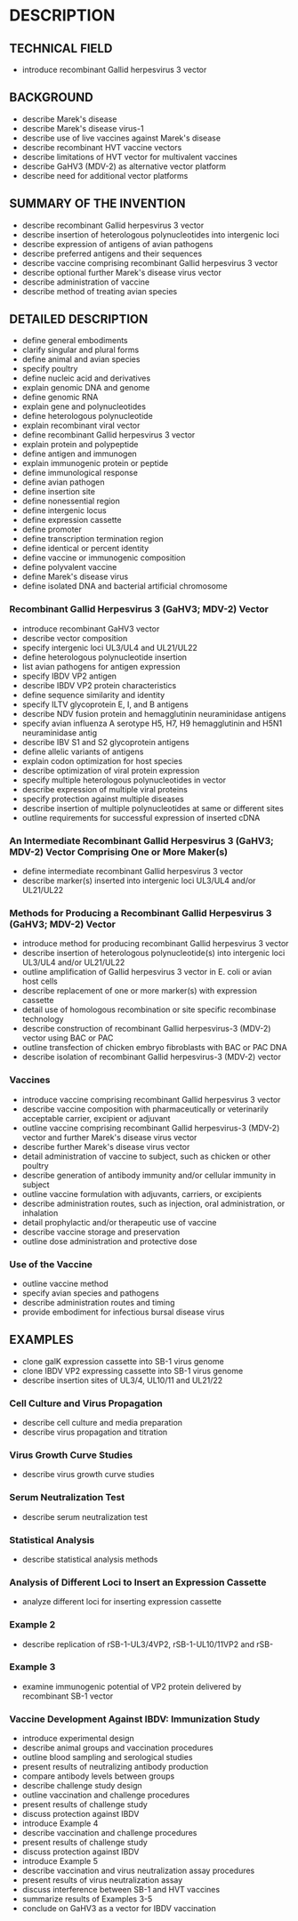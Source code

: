 # DESCRIPTION

## TECHNICAL FIELD

- introduce recombinant Gallid herpesvirus 3 vector

## BACKGROUND

- describe Marek's disease
- describe Marek's disease virus-1
- describe use of live vaccines against Marek's disease
- describe recombinant HVT vaccine vectors
- describe limitations of HVT vector for multivalent vaccines
- describe GaHV3 (MDV-2) as alternative vector platform
- describe need for additional vector platforms

## SUMMARY OF THE INVENTION

- describe recombinant Gallid herpesvirus 3 vector
- describe insertion of heterologous polynucleotides into intergenic loci
- describe expression of antigens of avian pathogens
- describe preferred antigens and their sequences
- describe vaccine comprising recombinant Gallid herpesvirus 3 vector
- describe optional further Marek's disease virus vector
- describe administration of vaccine
- describe method of treating avian species

## DETAILED DESCRIPTION

- define general embodiments
- clarify singular and plural forms
- define animal and avian species
- specify poultry
- define nucleic acid and derivatives
- explain genomic DNA and genome
- define genomic RNA
- explain gene and polynucleotides
- define heterologous polynucleotide
- explain recombinant viral vector
- define recombinant Gallid herpesvirus 3 vector
- explain protein and polypeptide
- define antigen and immunogen
- explain immunogenic protein or peptide
- define immunological response
- define avian pathogen
- define insertion site
- define nonessential region
- define intergenic locus
- define expression cassette
- define promoter
- define transcription termination region
- define identical or percent identity
- define vaccine or immunogenic composition
- define polyvalent vaccine
- define Marek's disease virus
- define isolated DNA and bacterial artificial chromosome

### Recombinant Gallid Herpesvirus 3 (GaHV3; MDV-2) Vector

- introduce recombinant GaHV3 vector
- describe vector composition
- specify intergenic loci UL3/UL4 and UL21/UL22
- define heterologous polynucleotide insertion
- list avian pathogens for antigen expression
- specify IBDV VP2 antigen
- describe IBDV VP2 protein characteristics
- define sequence similarity and identity
- specify ILTV glycoprotein E, I, and B antigens
- describe NDV fusion protein and hemagglutinin neuraminidase antigens
- specify avian influenza A serotype H5, H7, H9 hemagglutinin and H5N1 neuraminidase antig
- describe IBV S1 and S2 glycoprotein antigens
- define allelic variants of antigens
- explain codon optimization for host species
- describe optimization of viral protein expression
- specify multiple heterologous polynucleotides in vector
- describe expression of multiple viral proteins
- specify protection against multiple diseases
- describe insertion of multiple polynucleotides at same or different sites
- outline requirements for successful expression of inserted cDNA

### An Intermediate Recombinant Gallid Herpesvirus 3 (GaHV3; MDV-2) Vector Comprising One or More Maker(s)

- define intermediate recombinant Gallid herpesvirus 3 vector
- describe marker(s) inserted into intergenic loci UL3/UL4 and/or UL21/UL22

### Methods for Producing a Recombinant Gallid Herpesvirus 3 (GaHV3; MDV-2) Vector

- introduce method for producing recombinant Gallid herpesvirus 3 vector
- describe insertion of heterologous polynucleotide(s) into intergenic loci UL3/UL4 and/or UL21/UL22
- outline amplification of Gallid herpesvirus 3 vector in E. coli or avian host cells
- describe replacement of one or more marker(s) with expression cassette
- detail use of homologous recombination or site specific recombinase technology
- describe construction of recombinant Gallid herpesvirus-3 (MDV-2) vector using BAC or PAC
- outline transfection of chicken embryo fibroblasts with BAC or PAC DNA
- describe isolation of recombinant Gallid herpesvirus-3 (MDV-2) vector

### Vaccines

- introduce vaccine comprising recombinant Gallid herpesvirus 3 vector
- describe vaccine composition with pharmaceutically or veterinarily acceptable carrier, excipient or adjuvant
- outline vaccine comprising recombinant Gallid herpesvirus-3 (MDV-2) vector and further Marek's disease virus vector
- describe further Marek's disease virus vector
- detail administration of vaccine to subject, such as chicken or other poultry
- describe generation of antibody immunity and/or cellular immunity in subject
- outline vaccine formulation with adjuvants, carriers, or excipients
- describe administration routes, such as injection, oral administration, or inhalation
- detail prophylactic and/or therapeutic use of vaccine
- describe vaccine storage and preservation
- outline dose administration and protective dose

### Use of the Vaccine

- outline vaccine method
- specify avian species and pathogens
- describe administration routes and timing
- provide embodiment for infectious bursal disease virus

## EXAMPLES

- clone galK expression cassette into SB-1 virus genome
- clone IBDV VP2 expressing cassette into SB-1 virus genome
- describe insertion sites of UL3/4, UL10/11 and UL21/22

### Cell Culture and Virus Propagation

- describe cell culture and media preparation
- describe virus propagation and titration

### Virus Growth Curve Studies

- describe virus growth curve studies

### Serum Neutralization Test

- describe serum neutralization test

### Statistical Analysis

- describe statistical analysis methods

### Analysis of Different Loci to Insert an Expression Cassette

- analyze different loci for inserting expression cassette

### Example 2

- describe replication of rSB-1-UL3/4VP2, rSB-1-UL10/11VP2 and rSB-

### Example 3

- examine immunogenic potential of VP2 protein delivered by recombinant SB-1 vector

### Vaccine Development Against IBDV: Immunization Study

- introduce experimental design
- describe animal groups and vaccination procedures
- outline blood sampling and serological studies
- present results of neutralizing antibody production
- compare antibody levels between groups
- describe challenge study design
- outline vaccination and challenge procedures
- present results of challenge study
- discuss protection against IBDV
- introduce Example 4
- describe vaccination and challenge procedures
- present results of challenge study
- discuss protection against IBDV
- introduce Example 5
- describe vaccination and virus neutralization assay procedures
- present results of virus neutralization assay
- discuss interference between SB-1 and HVT vaccines
- summarize results of Examples 3-5
- conclude on GaHV3 as a vector for IBDV vaccination

